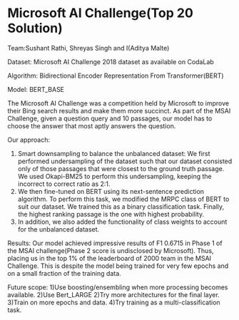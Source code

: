 # Microsoft AI Challenge(Top 20 Solution)
Team:Sushant Rathi, Shreyas Singh and I(Aditya Malte) 

Dataset: Microsoft AI Challenge 2018 dataset as available on CodaLab

Algorithm: Bidirectional Encoder Representation From Transformer(BERT)

Model: BERT_BASE


The Microsoft AI Challenge was a competition held by Microsoft to improve their Bing search results and make them more succinct.
As part of the MSAI Challenge, given a question query and 10 passages, our model has to choose the answer that most aptly answers the question.

Our approach:
1) Smart downsampling to balance the unbalanced dataset:
We first performed undersampling of the dataset such that our dataset consisted only of those passages that were closest to the ground truth passage. We used Okapi-BM25 to perform this undersampling, keeping the incorrect to correct ratio as 2:1.
2) We then fine-tuned on BERT using its next-sentence prediction algorithm. To perform this task, we modified the MRPC class of BERT to suit our dataset. We trained this as a binary classification task. Finally, the highest ranking passage is the one with highest probability. 
3) In addition, we also added the functionality of class weights to account for the unbalanced dataset.

Results:
Our model achieved impressive results of F1 0.6715 in Phase 1 of the MSAI challenge(Phase 2 score is undisclosed by Microsoft). Thus, placing us in the top 1% of the leaderboard of 2000 team in the MSAI Challenge. This is despite the model being trained for very few epochs 
and on a small fraction of the training data.

Future scope:
1)Use boosting/ensembling when more processing becomes available.
2)Use Bert_LARGE
2)Try more architectures for the final layer.
3)Train on more epochs and data.
4)Try training as a multi-classification task.

